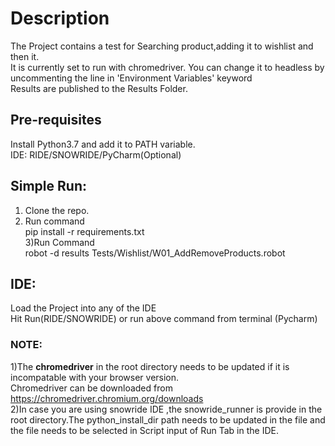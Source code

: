 # Description
  The Project contains a test for Searching product,adding it to wishlist and then it.  
  It is currently set to run with chromedriver. You can change it to headless by uncommenting the line in 'Environment Variables' keyword  
  Results are published to the Results Folder.  
  
## Pre-requisites  
Install Python3.7 and add it to PATH variable.  
IDE: RIDE/SNOWRIDE/PyCharm(Optional)  
  
## Simple Run:  
1) Clone the repo.   
2) Run command  
pip install -r requirements.txt  
3)Run Command  
robot -d results Tests/Wishlist/W01_AddRemoveProducts.robot  
  
## IDE:    
Load the Project into any of the IDE  
Hit Run(RIDE/SNOWRIDE) or run above command from terminal (Pycharm)  
  
### NOTE:   
1)The **chromedriver** in the root directory needs to be updated if it is incompatable with your browser version.  
Chromedriver can be downloaded from https://chromedriver.chromium.org/downloads  
2)In case you are using snowride IDE ,the snowride_runner is provide in the root directory.The python_install_dir path needs to be updated in the file and the file needs to be selected in Script input of Run Tab in the IDE.  
